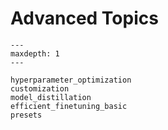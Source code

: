 # Advanced Topics

```{toctree}
---
maxdepth: 1
---

hyperparameter_optimization
customization
model_distillation
efficient_finetuning_basic
presets
```
